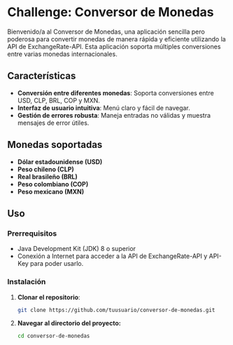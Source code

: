 # Challenge: Conversor de Monedas

Bienvenido/a al Conversor de Monedas, una aplicación sencilla pero poderosa para convertir monedas de manera rápida y eficiente utilizando la API de ExchangeRate-API. Esta aplicación soporta múltiples conversiones entre varias monedas internacionales.

## Características

- **Conversión entre diferentes monedas**: Soporta conversiones entre USD, CLP, BRL, COP y MXN.
- **Interfaz de usuario intuitiva**: Menú claro y fácil de navegar.
- **Gestión de errores robusta**: Maneja entradas no válidas y muestra mensajes de error útiles.

## Monedas soportadas

- **Dólar estadounidense (USD)**
- **Peso chileno (CLP)**
- **Real brasileño (BRL)**
- **Peso colombiano (COP)**
- **Peso mexicano (MXN)**

## Uso

### Prerrequisitos

- Java Development Kit (JDK) 8 o superior
- Conexión a Internet para acceder a la API de ExchangeRate-API y API-Key para poder usarlo.

### Instalación

1. **Clonar el repositorio**:
   ```sh
   git clone https://github.com/tuusuario/conversor-de-monedas.git
2. **Navegar al directorio del proyecto:**
   ```sh
   cd conversor-de-monedas
   
